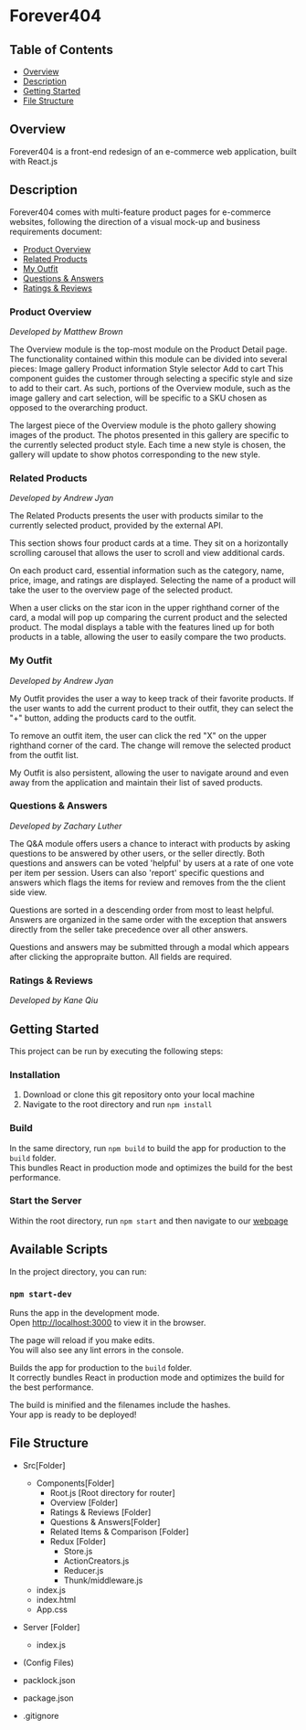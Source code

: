 # Forever404 <!-- omit in TOC -->

## Table of Contents

- [Overview](#overview)
- [Description](#description)
- [Getting Started](#getting-started)
- [File Structure](#file-structure)

## Overview

Forever404 is a front-end redesign of an e-commerce web application, built with React.js

## Description

Forever404 comes with multi-feature product pages for e-commerce websites, following the direction of a visual mock-up and business requirements document:

- [Product Overview](#product-overview)
- [Related Products](#related-products)
- [My Outfit](#my-outfit)
- [Questions & Answers](#questions-&-answers)
- [Ratings & Reviews](#ratings-&-reviews)

<!-- omit in TOC -->

### Product Overview

_Developed by Matthew Brown_

The Overview module is the top-most module on the Product Detail page. The functionality contained within this module can be divided into several pieces:
Image gallery
Product information
Style selector
Add to cart
This component guides the customer through selecting a specific style and size to add to their cart. As such, portions of the Overview module, such as the image gallery and cart selection, will be specific to a SKU chosen as opposed to the overarching product.

The largest piece of the Overview module is the photo gallery showing images of the product. The photos presented in this gallery are specific to the currently selected product style. Each time a new style is chosen, the gallery will update to show photos corresponding to the new style.

<!-- omit in TOC -->

### Related Products

_Developed by Andrew Jyan_

The Related Products presents the user with products similar to the currently selected product, provided by the external API.

This section shows four product cards at a time. They sit on a horizontally scrolling carousel that allows the user to scroll and view additional cards.

On each product card, essential information such as the category, name, price, image, and ratings are displayed. Selecting the name of a product will take the user to the overview page of the selected product.

When a user clicks on the star icon in the upper righthand corner of the card, a modal will pop up comparing the current product and the selected product. The modal displays a table with the features lined up for both products in a table, allowing the user to easily compare the two products.

<!-- omit in TOC -->

### My Outfit

_Developed by Andrew Jyan_

My Outfit provides the user a way to keep track of their favorite products. If the user wants to add the current product to their outfit, they can select the "+" button, adding the products card to the outfit.

To remove an outfit item, the user can click the red "X" on the upper righthand corner of the card. The change will remove the selected product from the outfit list.

My Outfit is also persistent, allowing the user to navigate around and even away from the application and maintain their list of saved products.

<!-- omit in TOC -->

### Questions & Answers

_Developed by Zachary Luther_

The Q&A module offers users a chance to interact with products by asking questions to be answered by other users, or the seller directly. Both questions and answers can be voted 'helpful' by users at a rate of one vote per item per session. Users can also 'report' specific questions and answers which flags the items for review and removes from the the client side view.

Questions are sorted in a descending order from most to least helpful. Answers are organized in the same order with the exception that answers directly from the seller take precedence over all other answers.

Questions and answers may be submitted through a modal which appears after clicking the appropraite button. All fields are required.

<!-- omit in TOC -->

### Ratings & Reviews

_Developed by Kane Qiu_

## Getting Started

This project can be run by executing the following steps:

### Installation <!-- omit in the TOC -->

1. Download or clone this git repository onto your local machine
2. Navigate to the root directory and run `npm install`

### Build <!-- omit in TOC -->

In the same directory, run `npm build` to build the app for production to the `build` folder.<br />
This bundles React in production mode and optimizes the build for the best performance.

### Start the Server <!-- omit in TOC -->

Within the root directory, run `npm start` and then navigate to our [webpage](http://localhost:3010)

## Available Scripts

In the project directory, you can run:

### `npm start-dev`

Runs the app in the development mode.<br />
Open [http://localhost:3000](http://localhost:3000) to view it in the browser.

The page will reload if you make edits.<br />
You will also see any lint errors in the console.

Builds the app for production to the `build` folder.<br />
It correctly bundles React in production mode and optimizes the build for the best performance.

The build is minified and the filenames include the hashes.<br />
Your app is ready to be deployed!

## File Structure

- Src[Folder]

  - Components[Folder]
    - Root.js [Root directory for router]
    - Overview [Folder]
    - Ratings & Reviews [Folder]
    - Questions & Answers[Folder]
    - Related Items & Comparison [Folder]
    - Redux [Folder]
      - Store.js
      - ActionCreators.js
      - Reducer.js
      - Thunk/middleware.js
  - index.js
  - index.html
  - App.css

- Server [Folder]
  - index.js
- (Config Files)
- packlock.json
- package.json
- .gitignore
